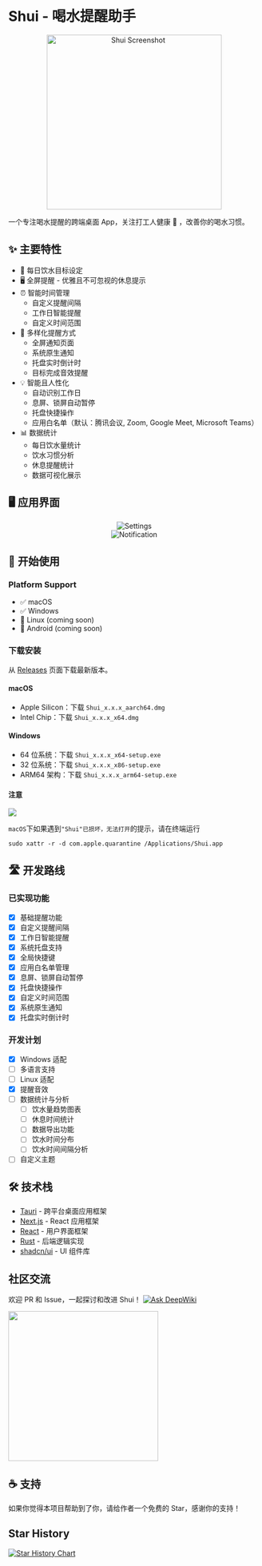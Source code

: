 # Shui - 喝水提醒助手

<p align="center">
  <img src="public/screenshot-0.png" alt="Shui Screenshot" width="350"/>
  <br/>
</p>

一个专注喝水提醒的跨端桌面 App，关注打工人健康 💪 ，改善你的喝水习惯。

## ✨ 主要特性

- 🎯 每日饮水目标设定
- 🖥️ 全屏提醒 - 优雅且不可忽视的休息提示
- ⏰ 智能时间管理
  - 自定义提醒间隔
  - 工作日智能提醒
  - 自定义时间范围
- 🔔 多样化提醒方式
  - 全屏通知页面
  - 系统原生通知
  - 托盘实时倒计时
  - 目标完成音效提醒
- 💡 智能且人性化
  - 自动识别工作日
  - 息屏、锁屏自动暂停
  - 托盘快捷操作
  - 应用白名单（默认：腾讯会议, Zoom, Google Meet, Microsoft Teams）
- 📊 数据统计
  - 每日饮水量统计
  - 饮水习惯分析
  - 休息提醒统计
  - 数据可视化展示

## 🖥 应用界面

<p align="center">
  <img src="public/screenshot-2.png" alt="Settings"/>
  <br/>
  <img src="public/screenshot-3.png" alt="Notification"/>
</p>

## 🚀 开始使用

### Platform Support

- ✅ macOS
- ✅ Windows
- 🚧 Linux (coming soon)
- 🚧 Android (coming soon)

### 下载安装

从 [Releases](https://github.com/rock-zhang/Shui/releases/) 页面下载最新版本。

#### macOS

- Apple Silicon：下载 `Shui_x.x.x_aarch64.dmg`
- Intel Chip：下载 `Shui_x.x.x_x64.dmg`

#### Windows

- 64 位系统：下载 `Shui_x.x.x_x64-setup.exe`
- 32 位系统：下载 `Shui_x.x.x_x86-setup.exe`
- ARM64 架构：下载 `Shui_x.x.x_arm64-setup.exe`

#### 注意

<img src="public/install_error.png" />

`macOS`下如果遇到`"Shui"已损坏，无法打开`的提示，请在终端运行

```shell
sudo xattr -r -d com.apple.quarantine /Applications/Shui.app
```

## 🛣 开发路线

### 已实现功能

- [x] 基础提醒功能
- [x] 自定义提醒间隔
- [x] 工作日智能提醒
- [x] 系统托盘支持
- [x] 全局快捷键
- [x] 应用白名单管理
- [x] 息屏、锁屏自动暂停
- [x] 托盘快捷操作
- [x] 自定义时间范围
- [x] 系统原生通知
- [x] 托盘实时倒计时

### 开发计划

- [x] Windows 适配
- [ ] 多语言支持
- [ ] Linux 适配
- [x] 提醒音效
- [ ] 数据统计与分析
  - [ ] 饮水量趋势图表
  - [ ] 休息时间统计
  - [ ] 数据导出功能
  - [ ] 饮水时间分布
  - [ ] 饮水时间间隔分析
- [ ] 自定义主题

## 🛠 技术栈

- [Tauri](https://tauri.app/) - 跨平台桌面应用框架
- [Next.js](https://nextjs.org/) - React 应用框架
- [React](https://reactjs.org/) - 用户界面框架
- [Rust](https://www.rust-lang.org/) - 后端逻辑实现
- [shadcn/ui](https://ui.shadcn.com/) - UI 组件库

## 社区交流

欢迎 PR 和 Issue，一起探讨和改进 Shui！
[![Ask DeepWiki](https://deepwiki.com/badge.svg)](https://deepwiki.com/rock-zhang/Shui)
<picture>

  <source media="(prefers-color-scheme: dark)" srcset="public/qrcode_wechat_dark.jpg" />
  <source media="(prefers-color-scheme: light)" srcset="public/qrcode_wechat_light.jpg" />
  <img width="300px" src="public/qrcode_wechat_light.jpg" />
</picture>

## ☕ 支持

如果你觉得本项目帮助到了你，请给作者一个免费的 Star，感谢你的支持！

## Star History

<a href="https://www.star-history.com/#rock-zhang/Shui&Date">
 <picture>
   <source media="(prefers-color-scheme: dark)" srcset="https://api.star-history.com/svg?repos=rock-zhang/Shui&type=Date&theme=dark" />
   <source media="(prefers-color-scheme: light)" srcset="https://api.star-history.com/svg?repos=rock-zhang/Shui&type=Date" />
   <img alt="Star History Chart" src="https://api.star-history.com/svg?repos=rock-zhang/Shui&type=Date" />
 </picture>
</a>
